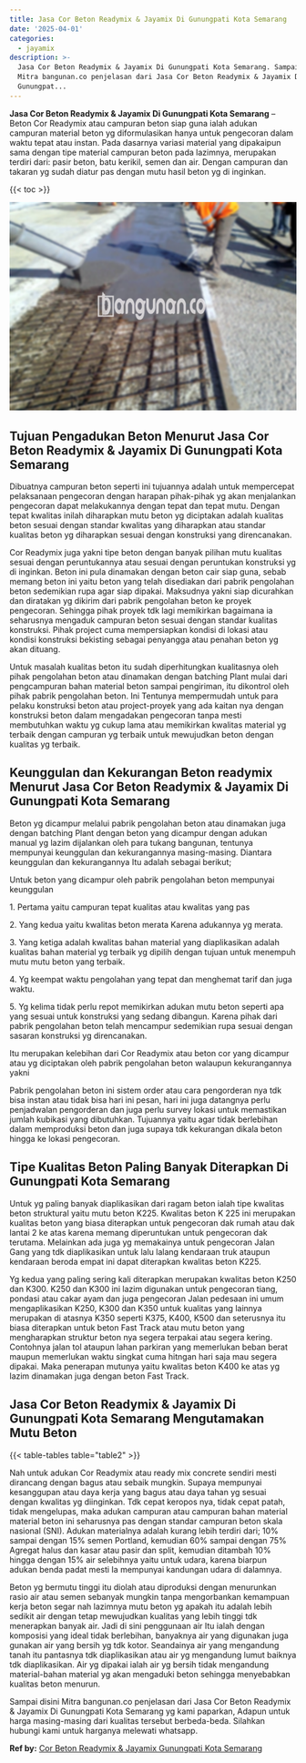 ```yaml
---
title: Jasa Cor Beton Readymix & Jayamix Di Gunungpati Kota Semarang
date: '2025-04-01'
categories:
  - jayamix
description: >-
  Jasa Cor Beton Readymix & Jayamix Di Gunungpati Kota Semarang. Sampai disini
  Mitra bangunan.co penjelasan dari Jasa Cor Beton Readymix & Jayamix Di
  Gunungpat...
---
```


**Jasa Cor Beton Readymix & Jayamix Di Gunungpati Kota Semarang** – Beton Cor Readymix atau campuran beton siap guna ialah adukan campuran material beton yg diformulasikan hanya untuk pengecoran dalam waktu tepat atau instan. Pada dasarnya variasi material yang dipakaipun sama dengan tipe material campuran beton pada lazimnya, merupakan terdiri dari: pasir beton, batu kerikil, semen dan air. Dengan campuran dan takaran yg sudah diatur pas dengan mutu hasil beton yg di inginkan.

{{< toc >}}

![Jasa Cor Beton Readymix & Jayamix Di Gunungpati Kota Semarang](/images/jasa-cor-readymix-21.png)

## Tujuan Pengadukan Beton Menurut Jasa Cor Beton Readymix & Jayamix Di Gunungpati Kota Semarang

Dibuatnya campuran beton seperti ini tujuannya adalah untuk mempercepat pelaksanaan pengecoran dengan harapan pihak-pihak yg akan menjalankan pengecoran dapat melakukannya dengan tepat dan tepat mutu. Dengan tepat kwalitas inilah diharapkan mutu beton yg diciptakan adalah kualitas beton sesuai dengan standar kwalitas yang diharapkan atau standar kualitas beton yg diharapkan sesuai dengan konstruksi yang direncanakan.

Cor Readymix juga yakni tipe beton dengan banyak pilihan mutu kualitas sesuai dengan peruntukannya atau sesuai dengan peruntukan konstruksi yg di inginkan. Beton ini pula dinamakan dengan beton cair siap guna, sebab memang beton ini yaitu beton yang telah disediakan dari pabrik pengolahan beton sedemikian rupa agar siap dipakai. Maksudnya yakni siap dicurahkan dan diratakan yg dikirim dari pabrik pengolahan beton ke proyek pengecoran. Sehingga pihak proyek tdk lagi memikirkan bagaimana ia seharusnya mengaduk campuran beton sesuai dengan standar kualitas konstruksi. Pihak project cuma mempersiapkan kondisi di lokasi atau kondisi konstruksi bekisting sebagai penyangga atau penahan beton yg akan dituang.

Untuk masalah kualitas beton itu sudah diperhitungkan kualitasnya oleh pihak pengolahan beton atau dinamakan dengan batching Plant mulai dari pengcampuran bahan material beton sampai pengiriman, itu dikontrol oleh pihak pabrik pengolahan beton. Ini Tentunya mempermudah untuk para pelaku konstruksi beton atau project-proyek yang ada kaitan nya dengan konstruksi beton dalam mengadakan pengecoran tanpa mesti membutuhkan waktu yg cukup lama atau memikirkan kwalitas material yg terbaik dengan campuran yg terbaik untuk mewujudkan beton dengan kualitas yg terbaik.

## Keunggulan dan Kekurangan Beton readymix Menurut Jasa Cor Beton Readymix & Jayamix Di Gunungpati Kota Semarang

Beton yg dicampur melalui pabrik pengolahan beton atau dinamakan juga dengan batching Plant dengan beton yang dicampur dengan adukan manual yg lazim dijalankan oleh para tukang bangunan, tentunya mempunyai keunggulan dan kekurangannya masing-masing. Diantara keunggulan dan kekurangannya Itu adalah sebagai berikut;

Untuk beton yang dicampur oleh pabrik pengolahan beton mempunyai keunggulan

1\. Pertama yaitu campuran tepat kualitas atau kwalitas yang pas

2\. Yang kedua yaitu kwalitas beton merata Karena adukannya yg merata.

3\. Yang ketiga adalah kwalitas bahan material yang diaplikasikan adalah kualitas bahan material yg terbaik yg dipilih dengan tujuan untuk menempuh mutu mutu beton yang terbaik.

4\. Yg keempat waktu pengolahan yang tepat dan menghemat tarif dan juga waktu.

5\. Yg kelima tidak perlu repot memikirkan adukan mutu beton seperti apa yang sesuai untuk konstruksi yang sedang dibangun. Karena pihak dari pabrik pengolahan beton telah mencampur sedemikian rupa sesuai dengan sasaran konstruksi yg direncanakan.

Itu merupakan kelebihan dari Cor Readymix atau beton cor yang dicampur atau yg diciptakan oleh pabrik pengolahan beton walaupun kekurangannya yakni

Pabrik pengolahan beton ini sistem order atau cara pengorderan nya tdk bisa instan atau tidak bisa hari ini pesan, hari ini juga datangnya perlu penjadwalan pengorderan dan juga perlu survey lokasi untuk memastikan jumlah kubikasi yang dibutuhkan. Tujuannya yaitu agar tidak berlebihan dalam memproduksi beton dan juga supaya tdk kekurangan dikala beton hingga ke lokasi pengecoran.

## Tipe Kualitas Beton Paling Banyak Diterapkan Di Gunungpati Kota Semarang

Untuk yg paling banyak diaplikasikan dari ragam beton ialah tipe kwalitas beton struktural yaitu mutu beton K225. Kwalitas beton K 225 ini merupakan kualitas beton yang biasa diterapkan untuk pengecoran dak rumah atau dak lantai 2 ke atas karena memang diperuntukan untuk pengecoran dak terutama. Melainkan ada juga yg memakainya untuk pengecoran Jalan Gang yang tdk diaplikasikan untuk lalu lalang kendaraan truk ataupun kendaraan beroda empat ini dapat diterapkan kwalitas beton K225.

Yg kedua yang paling sering kali diterapkan merupakan kwalitas beton K250 dan K300. K250 dan K300 ini lazim digunakan untuk pengecoran tiang, pondasi atau cakar ayam dan juga pengecoran Jalan pedesaan ini umum mengaplikasikan K250, K300 dan K350 untuk kualitas yang lainnya merupakan di atasnya K350 seperti K375, K400, K500 dan seterusnya itu biasa diterapkan untuk beton Fast Track atau mutu beton yang mengharapkan struktur beton nya segera terpakai atau segera kering. Contohnya jalan tol ataupun lahan parkiran yang memerlukan beban berat maupun memerlukan waktu singkat cuma hitngan hari saja mau segera dipakai. Maka penerapan mutunya yaitu kwalitas beton K400 ke atas yg lazim dinamakan juga dengan beton Fast Track.

## Jasa Cor Beton Readymix & Jayamix Di Gunungpati Kota Semarang Mengutamakan Mutu Beton

{{< table-tables table="table2" >}}

Nah untuk adukan Cor Readymix atau ready mix concrete sendiri mesti dirancang dengan bagus atau sebaik mungkin. Supaya mempunyai kesanggupan atau daya kerja yang bagus atau daya tahan yg sesuai dengan kwalitas yg diinginkan. Tdk cepat keropos nya, tidak cepat patah, tidak mengelupas, maka adukan campuran atau campuran bahan material material beton ini seharusnya pas dengan standar campuran beton skala nasional (SNI). Adukan materialnya adalah kurang lebih terdiri dari; 10% sampai dengan 15% semen Portland, kemudian 60% sampai dengan 75% Agregat halus dan kasar atau pasir dan split, kemudian ditambah 10% hingga dengan 15% air selebihnya yaitu untuk udara, karena biarpun adukan benda padat mesti Ia mempunyai kandungan udara di dalamnya.

Beton yg bermutu tinggi itu diolah atau diproduksi dengan menurunkan rasio air atau semen sebanyak mungkin tanpa mengorbankan kemampuan kerja beton segar nah lazimnya mutu beton yg apakah itu adalah lebih sedikit air dengan tetap mewujudkan kualitas yang lebih tinggi tdk menerapkan banyak air. Jadi di sini penggunaan air Itu ialah dengan komposisi yang ideal tidak berlebihan, banyaknya air yang digunakan juga gunakan air yang bersih yg tdk kotor. Seandainya air yang mengandung tanah itu pantasnya tdk diaplikasikan atau air yg mengandung lumut baiknya tdk diaplikasikan. Air yg dipakai ialah air yg bersih tidak mengandung material-bahan material yg akan mengaduki beton sehingga menyebabkan kualitas beton menurun.

Sampai disini Mitra bangunan.co penjelasan dari Jasa Cor Beton Readymix & Jayamix Di Gunungpati Kota Semarang yg kami paparkan, Adapun untuk harga masing-masing dari kualitas tersebut berbeda-beda. Silahkan hubungi kami untuk harganya melewati whatsapp.

**Ref by:** [Cor Beton Readymix & Jayamix Gunungpati Kota Semarang](https://id.wikipedia.org/wiki/Cor)
